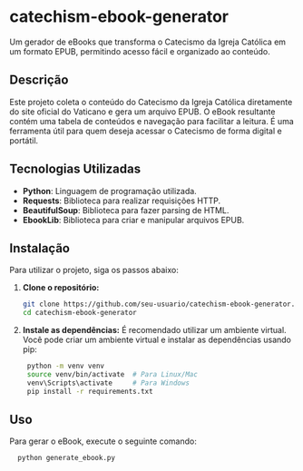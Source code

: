 # catechism-ebook-generator

Um gerador de eBooks que transforma o Catecismo da Igreja Católica em um formato EPUB, permitindo acesso fácil e organizado ao conteúdo.

## Descrição

Este projeto coleta o conteúdo do Catecismo da Igreja Católica diretamente do site oficial do Vaticano e gera um arquivo EPUB. O eBook resultante contém uma tabela de conteúdos e navegação para facilitar a leitura. É uma ferramenta útil para quem deseja acessar o Catecismo de forma digital e portátil.

## Tecnologias Utilizadas

- **Python**: Linguagem de programação utilizada.
- **Requests**: Biblioteca para realizar requisições HTTP.
- **BeautifulSoup**: Biblioteca para fazer parsing de HTML.
- **EbookLib**: Biblioteca para criar e manipular arquivos EPUB.

## Instalação

Para utilizar o projeto, siga os passos abaixo:

1. **Clone o repositório:**

   ```bash
   git clone https://github.com/seu-usuario/catechism-ebook-generator.git
   cd catechism-ebook-generator
2. **Instale as dependências:**
  É recomendado utilizar um ambiente virtual. Você pode criar um ambiente virtual e instalar as dependências usando pip:
   ```bash
    python -m venv venv
    source venv/bin/activate  # Para Linux/Mac
    venv\Scripts\activate     # Para Windows
    pip install -r requirements.txt
## Uso
Para gerar o eBook, execute o seguinte comando:
```bash
  python generate_ebook.py
